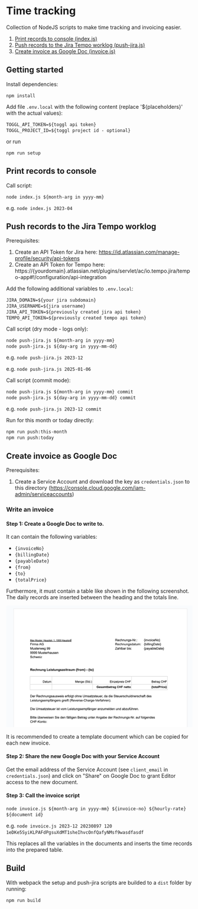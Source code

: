 # Time tracking

Collection of NodeJS scripts to make time tracking and invoicing easier.

1. [Print records to console (index.js)](#print-records-to-console)
2. [Push records to the Jira Tempo worklog (push-jira.js)](#push-records-to-the-jira-tempo-worklog)
3. [Create invoice as Google Doc (invoice.js)](#create-invoice-as-google-doc)

## Getting started

Install dependencies:

```
npm install
```

Add file `.env.local` with the following content (replace '${placeholders}' with the actual values):

```
TOGGL_API_TOKEN=${toggl api token}
TOGGL_PROJECT_ID=${toggl project id - optional}
```

or run

```
npm run setup
```

## Print records to console

Call script:

```
node index.js ${month-arg in yyyy-mm}
```

e.g. `node index.js 2023-04`

## Push records to the Jira Tempo worklog

Prerequisites:
1. Create an API Token for Jira here: https://id.atlassian.com/manage-profile/security/api-tokens
2. Create an API Token for Tempo here: https://{yourdomain}.atlassian.net/plugins/servlet/ac/io.tempo.jira/tempo-app#!/configuration/api-integration

Add the following additional variables to `.env.local`:

```
JIRA_DOMAIN=${your jira subdomain}
JIRA_USERNAME=${jira username}
JIRA_API_TOKEN=${previously created jira api token}
TEMPO_API_TOKEN=${previously created tempo api token}
```

Call script (dry mode - logs only):
```
node push-jira.js ${month-arg in yyyy-mm}
node push-jira.js ${day-arg in yyyy-mm-dd}
```
e.g. `node push-jira.js 2023-12`

e.g. `node push-jira.js 2025-01-06`

Call script (commit mode):
```
node push-jira.js ${month-arg in yyyy-mm} commit
node push-jira.js ${day-arg in yyyy-mm-dd} commit
```
e.g. `node push-jira.js 2023-12 commit`

Run for this month or today directly:
```
npm run push:this-month
npm run push:today
```

## Create invoice as Google Doc

Prerequisites:

1. Create a Service Account and download the key as `credentials.json` to this directory
   (https://console.cloud.google.com/iam-admin/serviceaccounts)

### Write an invoice

#### Step 1: Create a Google Doc to write to.

   It can contain the following variables:
- `{invoiceNo}`
- `{billingDate}`
- `{payableDate}`
- `{from}`
- `{to}`
- `{totalPrice}`

Furthermore, it must contain a table like shown in the following screenshot.
The daily records are inserted between the heading and the totals line.

![Invoice Template](./docs/invoice_template.png "Invoice Template")

It is recommended to create a template document which can be copied for each
new invoice.

#### Step 2: Share the new Google Doc with your Service Account

Get the email address of the Service Account (see `client_email` in `credentials.json`)
and click on "Share" on Google Doc to grant Editor access to the new document.

#### Step 3: Call the invoice script

```
node invoice.js ${month-arg in yyyy-mm} ${invoice-no} ${hourly-rate} ${document id}
```
e.g. `node invoice.js 2023-12 20230897 120 1eDKe5SyiKLPAFdPgsuXdMT1sheIhvcOnfQafyNMsf9wasdfasdf`

This replaces all the variables in the documents and inserts the time records into the
prepared table.

## Build
With webpack the setup and push-jira scripts are builded to a `dist` folder by running:

```
npm run build
```
